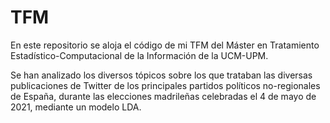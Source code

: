 # TFM

En este repositorio se aloja el código de mi TFM del Máster en Tratamiento Estadístico-Computacional de la Información de la UCM-UPM.

Se han analizado los diversos tópicos sobre los que trataban las diversas publicaciones de Twitter de los principales partidos políticos no-regionales de España, durante las elecciones madrileñas celebradas el 4 de mayo de 2021, mediante un modelo LDA.
